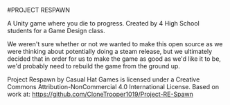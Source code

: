 #PROJECT RESPAWN

A Unity game where you die to progress.
Created by 4 High School students for a Game Design class.

We weren't sure whether or not we wanted to make this open source as we were thinking about potentially doing a steam release, 
but we ultimately decided that in order for us to make the game as good as we'd like it to be, we'd probably need to rebuild
the game from the ground up.

Project Respawn by Casual Hat Games is licensed under a Creative Commons Attribution-NonCommercial 4.0 International License.
Based on work at: https://github.com/CloneTrooper1019/Project-RE-Spawn
